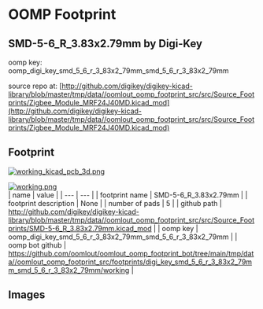 # OOMP Footprint  
## SMD-5-6_R_3.83x2.79mm  by Digi-Key  
  
oomp key: oomp_digi_key_smd_5_6_r_3_83x2_79mm_smd_5_6_r_3_83x2_79mm  
  
source repo at: [http://github.com/digikey/digikey-kicad-library/blob/master/tmp/data//oomlout_oomp_footprint_src/src/Source_Footprints/Zigbee_Module_MRF24J40MD.kicad_mod](http://github.com/digikey/digikey-kicad-library/blob/master/tmp/data//oomlout_oomp_footprint_src/src/Source_Footprints/Zigbee_Module_MRF24J40MD.kicad_mod)  
## Footprint  
  
[![working_kicad_pcb_3d.png](working_kicad_pcb_3d_600.png)](working_kicad_pcb_3d.png)  
  
[![working.png](working_600.png)](working.png)  
| name | value | 
| --- | --- | 
| footprint name | SMD-5-6_R_3.83x2.79mm | 
| footprint description | None | 
| number of pads | 5 | 
| github path | http://github.com/digikey/digikey-kicad-library/blob/master/tmp/data//oomlout_oomp_footprint_src/src/Source_Footprints/SMD-5-6_R_3.83x2.79mm.kicad_mod | 
| oomp key | oomp_digi_key_smd_5_6_r_3_83x2_79mm_smd_5_6_r_3_83x2_79mm | 
| oomp bot github | https://github.com/oomlout/oomlout_oomp_footprint_bot/tree/main/tmp/data//oomlout_oomp_footprint_src/footprints/digi_key_smd_5_6_r_3_83x2_79mm_smd_5_6_r_3_83x2_79mm/working | 
## Images  
